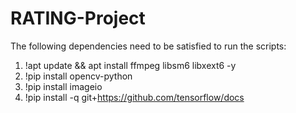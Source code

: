 # RATING-Project

The following dependencies need to be satisfied to run the scripts:
1. !apt update && apt install ffmpeg libsm6 libxext6  -y
2. !pip install opencv-python
3. !pip install imageio
4. !pip install -q git+https://github.com/tensorflow/docs